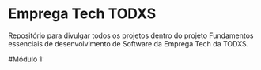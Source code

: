 # Emprega Tech TODXS
Repositório para divulgar todos os projetos dentro do projeto Fundamentos essenciais de desenvolvimento de Software da Emprega Tech da TODXS.

#Módulo 1:
